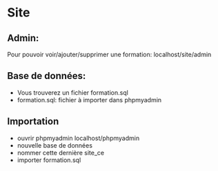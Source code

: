 # Site
## Admin:
Pour pouvoir voir/ajouter/supprimer une formation: localhost/site/admin

## Base de données:
- Vous trouverez un fichier formation.sql
- formation.sql: fichier à importer dans phpmyadmin
## Importation
- ouvrir phpmyadmin localhost/phpmyadmin
- nouvelle base de données
- nommer cette dernière site_ce
- importer formation.sql
